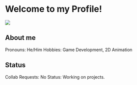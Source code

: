 # Welcome to my Profile!

![](https://komarev.com/ghpvc/?username=lgm-productions&color=yellow&style=plastic)

## About me

Pronouns: He/Him
Hobbies: Game Development, 2D Animation

## Status

Collab Requests: No
Status: Working on projects.
